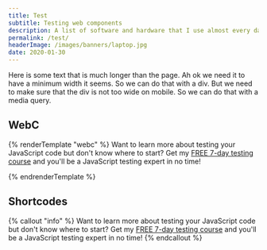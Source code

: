 ```yaml
---
title: Test
subtitle: Testing web components
description: A list of software and hardware that I use almost every day for software development and audio production.
permalink: /test/
headerImage: /images/banners/laptop.jpg
date: 2020-01-30
---
```


Here is some text that is much longer than the page.
Ah ok we need it to have a minimum width it seems. So we can do that with a div. But we need to make sure that the div is not too wide on mobile. So we can do that with a media query.

## WebC
{% renderTemplate "webc" %}
<code-title heading="testing heading" title="testing title"></code-title>
<callout-info>
Want to learn more about testing your JavaScript code but don't know where to start? Get my [FREE 7-day testing course](/javascript-testing-beginners-course/?signup=testing-page) and you'll be a JavaScript testing expert in no time!
</callout-info>

<callout-info></callout-info>
{% endrenderTemplate %}

## Shortcodes
{% callout "info" %}
Want to learn more about testing your JavaScript code but don't know where to start? Get my [FREE 7-day testing course](/javascript-testing-beginners-course/?signup=testing-page) and you'll be a JavaScript testing expert in no time!
{% endcallout %}
